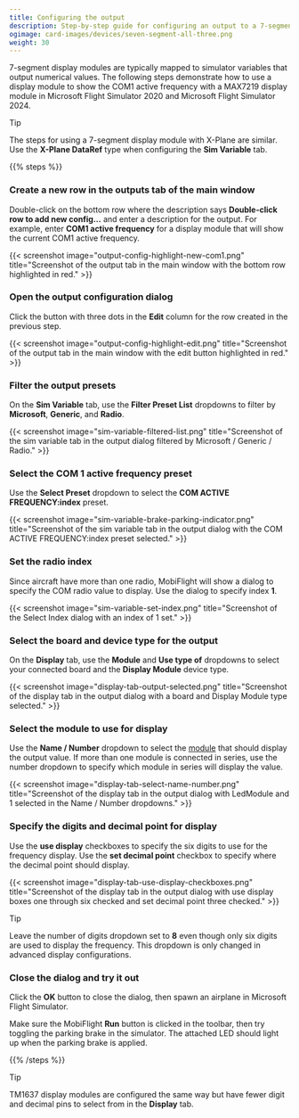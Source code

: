 ```yaml
---
title: Configuring the output
description: Step-by-step guide for configuring an output to a 7-segment display module in MobiFlight.
ogimage: card-images/devices/seven-segment-all-three.png
weight: 30
---
```


7-segment display modules are typically mapped to simulator variables that output numerical values. The following steps demonstrate how to use a display module to show the COM1 active frequency with a MAX7219 display module in Microsoft Flight Simulator 2020 and Microsoft Flight Simulator 2024.

> [!TIP]
> The steps for using a 7-segment display module with X-Plane are similar. Use the **X-Plane DataRef** type when configuring the **Sim Variable** tab.

{{% steps %}}

### Create a new row in the outputs tab of the main window

Double-click on the bottom row where the description says **Double-click row to add new config...** and enter a description for the output. For example, enter **COM1 active frequency** for a display module that will show the current COM1 active frequency.

{{< screenshot image="output-config-highlight-new-com1.png" title="Screenshot of the output tab in the main window with the bottom row highlighted in red." >}}

### Open the output configuration dialog

Click the button with three dots in the **Edit** column for the row created in the previous step.

{{< screenshot image="output-config-highlight-edit.png" title="Screenshot of the output tab in the main window with the edit button highlighted in red." >}}

### Filter the output presets

On the **Sim Variable** tab, use the **Filter Preset List** dropdowns to filter by **Microsoft**, **Generic**, and **Radio**.

{{< screenshot image="sim-variable-filtered-list.png" title="Screenshot of the sim variable tab in the output dialog filtered by Microsoft / Generic / Radio." >}}

### Select the COM 1 active frequency preset

Use the **Select Preset** dropdown to select the **COM ACTIVE FREQUENCY:index** preset.

{{< screenshot image="sim-variable-brake-parking-indicator.png" title="Screenshot of the sim variable tab in the output dialog with the COM ACTIVE FREQUENCY:index preset selected." >}}

### Set the radio index

Since aircraft have more than one radio, MobiFlight will show a dialog to specify the COM radio value to display. Use the dialog to specify index **1**.

{{< screenshot image="sim-variable-set-index.png" title="Screenshot of the Select Index dialog with an index of 1 set." >}}

### Select the board and device type for the output

On the **Display** tab, use the **Module** and **Use type of** dropdowns to select your connected board and the **Display Module** device type.

{{< screenshot image="display-tab-output-selected.png" title="Screenshot of the display tab in the output dialog with a board and Display Module type selected." >}}

### Select the module to use for display

Use the **Name / Number** dropdown to select the [module](/devices/seven-segment-display/adding-device) that should display the output value. If more than one module is connected in series, use the number dropdown to specify which module in series will display the value.

{{< screenshot image="display-tab-select-name-number.png" title="Screenshot of the display tab in the output dialog with LedModule and 1 selected in the Name / Number dropdowns." >}}

### Specify the digits and decimal point for display

Use the **use display** checkboxes to specify the six digits to use for the frequency display. Use the **set decimal point** checkbox to specify where the decimal point should display.

{{< screenshot image="display-tab-use-display-checkboxes.png" title="Screenshot of the display tab in the output dialog with use display boxes one through six checked and set decimal point three checked." >}}

> [!TIP]
> Leave the number of digits dropdown set to **8** even though only six digits are used to display the frequency. This dropdown is only changed in advanced display configurations.

### Close the dialog and try it out

Click the **OK** button to close the dialog, then spawn an airplane in Microsoft Flight Simulator.

Make sure the MobiFlight **Run** button is clicked in the toolbar, then try toggling the parking brake in the simulator. The attached LED should light up when the parking brake is applied.

{{% /steps %}}

> [!TIP]
> TM1637 display modules are configured the same way but have fewer digit and decimal pins to select from in the **Display** tab.
